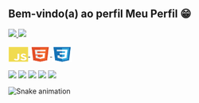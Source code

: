 ## Bem-vindo(a) ao perfil Meu Perfil 😁

 <div>
   <a href="https://github.com/PedroHLZ">
   <img height="180em" src="https://github-readme-stats.vercel.app/api?username=PedroHLZ&show_icons=true&theme=swift&include_all_commits=true&count_private=true"/>
     
   <img height="180em" src="https://github-readme-stats.vercel.app/api/top-langs/?username=PedroHLZ&layout=compact&langs_count=6&theme=swift"/>
     

</div>
<div style="display: inline_block"><br>
  
  <img align="center" alt="Js" height="30" width="40" src="https://raw.githubusercontent.com/devicons/devicon/master/icons/javascript/javascript-plain.svg">
  
  <img align="center" alt="HTML" height="30" width="40" src="https://raw.githubusercontent.com/devicons/devicon/master/icons/html5/html5-original.svg">
  
  <img align="center" alt="CSS" height="30" width="40" src="https://raw.githubusercontent.com/devicons/devicon/master/icons/css3/css3-original.svg">
 
  
  
</div>
<br>

<div> 
  <a href="https://www.youtube.com/pedrohlz" target="_blank"><img src="https://img.shields.io/badge/YouTube-FF0000?style=for-the-badge&logo=youtube&logoColor=white" target="_blank"></a>  
  <a href="https://instagram.com/pedrohlz" target="_blank"><img src="https://img.shields.io/badge/-Instagram-%23E4405F?style=for-the-badge&logo=instagram&logoColor=white" target="_blank"></a>  
 <a href="https://discord.gg/5DVhGKVf4h" target="_blank"><img src="https://img.shields.io/badge/Discord-7289DA?style=for-the-badge&logo=discord&logoColor=white" target="_blank"></a>  
  <a href = "mailto:m"><img src="https://img.shields.io/badge/-Gmail-%23333?style=for-the-badge&logo=gmail&logoColor=white" target="_blank"></a>  
  <a href="https://www.linkedin.com/in/www.linkedin.com/in/pedrohlqueiroz" target="_blank"><img src="https://img.shields.io/badge/-LinkedIn-%230077B5?style=for-the-badge&logo=linkedin&logoColor=white" target="_blank"></a> 
 
  ![Snake animation](https://github.com/PedroHLZ/pedrohlz/blob/output/github-contribution-grid-snake.svg)

</div>
